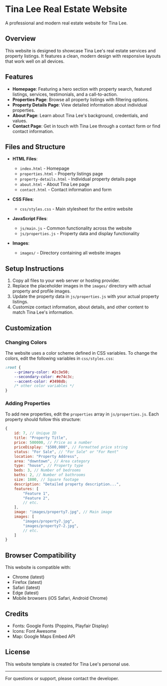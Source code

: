 # Tina Lee Real Estate Website

A professional and modern real estate website for Tina Lee.

## Overview

This website is designed to showcase Tina Lee's real estate services and property listings. It features a clean, modern design with responsive layouts that work well on all devices.

## Features

- **Homepage**: Featuring a hero section with property search, featured listings, services, testimonials, and a call-to-action.
- **Properties Page**: Browse all property listings with filtering options.
- **Property Details Page**: View detailed information about individual properties.
- **About Page**: Learn about Tina Lee's background, credentials, and values.
- **Contact Page**: Get in touch with Tina Lee through a contact form or find contact information.

## Files and Structure

- **HTML Files**:
  - `index.html` - Homepage
  - `properties.html` - Property listings page
  - `property-details.html` - Individual property details page
  - `about.html` - About Tina Lee page
  - `contact.html` - Contact information and form

- **CSS Files**:
  - `css/styles.css` - Main stylesheet for the entire website

- **JavaScript Files**:
  - `js/main.js` - Common functionality across the website
  - `js/properties.js` - Property data and display functionality

- **Images**:
  - `images/` - Directory containing all website images

## Setup Instructions

1. Copy all files to your web server or hosting provider.
2. Replace the placeholder images in the `images/` directory with actual property and profile images.
3. Update the property data in `js/properties.js` with your actual property listings.
4. Customize contact information, about details, and other content to match Tina Lee's information.

## Customization

### Changing Colors

The website uses a color scheme defined in CSS variables. To change the colors, edit the following variables in `css/styles.css`:

```css
:root {
    --primary-color: #2c3e50;
    --secondary-color: #e74c3c;
    --accent-color: #3498db;
    /* other color variables */
}
```

### Adding Properties

To add new properties, edit the `properties` array in `js/properties.js`. Each property should follow this structure:

```javascript
{
    id: 7, // Unique ID
    title: "Property Title",
    price: 500000, // Price as a number
    priceDisplay: "$500,000", // Formatted price string
    status: "For Sale", // "For Sale" or "For Rent"
    location: "Property Address",
    area: "downtown", // Area category
    type: "house", // Property type
    beds: 3, // Number of bedrooms
    baths: 2, // Number of bathrooms
    size: 1800, // Square footage
    description: "Detailed property description...",
    features: [
        "Feature 1",
        "Feature 2",
        // etc.
    ],
    image: "images/property7.jpg", // Main image
    images: [
        "images/property7.jpg",
        "images/property7-2.jpg",
        // etc.
    ]
}
```

## Browser Compatibility

This website is compatible with:
- Chrome (latest)
- Firefox (latest)
- Safari (latest)
- Edge (latest)
- Mobile browsers (iOS Safari, Android Chrome)

## Credits

- Fonts: Google Fonts (Poppins, Playfair Display)
- Icons: Font Awesome
- Map: Google Maps Embed API

## License

This website template is created for Tina Lee's personal use.

---

For questions or support, please contact the developer.

